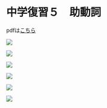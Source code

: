 # 中学復習５　助動詞

pdfは[こちら](https://drive.google.com/file/d/1Kyd6Ff8SpAqQ96yTw2LJM6AxnzeWWEoK/view?usp=sharing)  

![](05/1.png)  

![](05/2.png)  

![](05/3.png)  

![](05/4.png)  

![](05/5.png)  

![](05/6.png)  